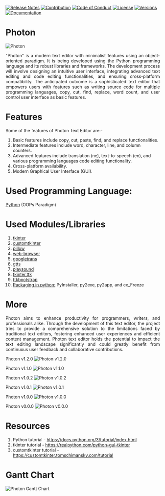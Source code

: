 [![Release Notes](https://img.shields.io/badge/releases-view-blue)](https://github.com/photontexteditor/Photon/releases)
[![Contribution](https://img.shields.io/badge/contribute-welcome-green)](https://github.com/photontexteditor/Photon/blob/main/CONTRIBUTING.md)
[![Code of Conduct](https://img.shields.io/badge/code%20of%20conduct-view-white)](https://github.com/photontexteditor/Photon/blob/main/CODE_OF_CONDUCT.md)
[![License](https://img.shields.io/badge/license-mit-red)](https://github.com/photontexteditor/Photon/blob/main/LICENSE)
[![Versions](https://img.shields.io/badge/versions-1.2.0-orange)](https://github.com/photontexteditor/Photon/tags)
[![Documentation](https://img.shields.io/badge/documentation-view-violet)](https://github.com/photontexteditor/Photon/blob/main/README.md)
# Photon
![Photon](https://github.com/photontexteditor/Photon/blob/main/img/photon.jpg)
<p align="justify">"Photon" is a modern text editor with minimalist features using an object-oriented paradigm. It is being developed using the Python programming language and its robust libraries and frameworks. The development process will involve designing an intuitive user interface, integrating advanced text editing and code editing functionalities, and ensuring cross-platform compatibility. The anticipated outcome is a sophisticated text editor that empowers users with features such as writing source code for multiple programming languages, copy, cut, find, replace, word count, and user control user interface as basic features.</p>

# Features
Some of the features of Photon Text Editor are:-
1. Basic features include copy, cut, paste, find, and replace functionalities.
2. Intermediate features include word, character, line, and column counters.
3. Advanced features include translation (ne), text-to-speech (en), and various programming languages code editing functionality.
4. Cross-platform availability.
5. Modern Graphical User Interface (GUI).

# Used Programming Language:
[Python](https://www.python.org) (OOPs Paradigm)
# Used Modules/Libraries
1. [tkinter](https://docs.python.org/3/library/tk.html)
2. [customtkinter](https://customtkinter.tomschimansky.com/)
3. [pillow](https://pillow.readthedocs.io/en/stable/)
4. [web-browser](https://docs.python.org/3/library/webbrowser.html)
5. [googletrans](https://py-googletrans.readthedocs.io/en/latest/)
6. [gtts](https://gtts.readthedocs.io/en/latest/)
7. [playsound](https://pypi.org/project/playsound/) 
8. [tkinter.ttk](https://docs.python.org/3/library/tkinter.ttk.html)
9. [ttkbootstrap](https://ttkbootstrap.readthedocs.io/en/latest/)
10. [Packaging in python:](https://packaging.python.org/en/latest/overview/) PyInstaller, py2exe, py2app, and cx_Freeze

# More
<p align="justify">Photon aims to enhance productivity for programmers, writers, and professionals alike. Through the development of this text editor, the project tries to provide a comprehensive solution to the limitations faced by traditional text editors, fostering enhanced user experiences and efficient content management. Photon text editor holds the potential to impact the text editing landscape significantly and could greatly benefit from continuous user feedback and collaborative contributions.</p>

Photon v1.2.0
![Photon v1.2.0](https://github.com/photontexteditor/Photon/blob/main/img/photonv120.png)

Photon v1.1.0
![Photon v1.1.0](https://github.com/photontexteditor/Photon/blob/main/img/photonv110.png)

Photon v1.0.2
![Photon v1.0.2](https://github.com/photontexteditor/Photon/blob/main/img/photonv102.png)

Photon v1.0.1
![Photon v1.0.1](https://github.com/photontexteditor/Photon/blob/main/img/photonv101.png)

Photon v1.0.0
![Photon v1.0.0](https://github.com/photontexteditor/Photon/blob/main/img/photonv100.png)

Photon v0.0.0
![Photon v0.0.0](https://github.com/photontexteditor/Photon/blob/main/img/photonv000.png)


# Resources
1. Python tutorial - https://docs.python.org/3/tutorial/index.html
2. tkinter tutorial - https://realpython.com/python-gui-tkinter
3. customtkinter tutorial - https://customtkinter.tomschimansky.com/tutorial

# Gantt Chart
![Photon Gantt Chart](https://github.com/photontexteditor/Photon/blob/main/img/ganttchart.png)

